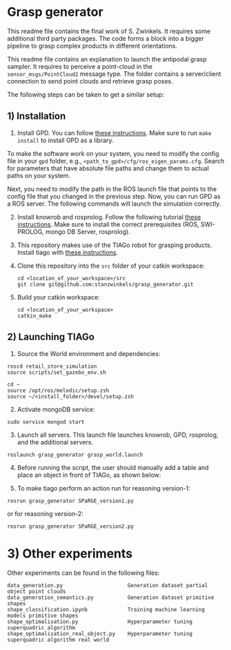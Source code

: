 # Grasp generator

This readme file contains the final work of S. Zwinkels. It requires some additional third party packages. The code forms a block into a bigger pipeline to grasp complex products in different orientations.



This readme file contains an explanation to launch the antipodal grasp sampler. It requires to perceive a point-cloud in the ```sensor_msgs/PointCloud2``` message type. The folder contains a server/client connection to send point clouds and retrieve grasp poses. 

The following steps can be taken to get a similar setup:

## 1) Installation
1. Install GPD. You can follow [these instructions](https://github.com/atenpas/gpd#install). Make sure to run `make install` to install GPD as a library.

To make the software work on your system, you need to modify the config file in your `gpd` folder, e.g., 
`<path_to_gpd>/cfg/ros_eigen_params.cfg`. Search for parameters that have 
absolute file paths and change them to actual paths on your system.

Next, you need to modify the path in the ROS launch file that points to the 
config file that you changed in the previous step. Now, you can run GPD as a ROS server. The following commands will launch the simulation correctly. 

2. Install knowrob and rosprolog. Follow the following tutorial [these instructions](https://github.com/knowrob/knowrob). Make sure to install the correct prerequisites (ROS, SWI-PROLOG, mongo DB Server, rosprolog).  

3. This repository makes use of the TIAGo robot for grasping products. Install tiago with [these instructions](https://github.com/pal-robotics/tiago_robot).

4. Clone this repository into the `src` folder of your catkin workspace:
   ```
   cd <location_of_your_workspace>/src
   git clone git@github.com:stanzwinkels/grasp_generator.git
   ```
   
3. Build your catkin workspace:

   ```
   cd <location_of_your_workspace>
   catkin_make
   ```

## 2) Launching TIAGo

1. Source the World environment and dependencies:

```
roscd retail_store_simulation
source scripts/set_gazebo_env.sh
```

```
cd ~
source /opt/ros/melodic/setup.zsh
source ~/<install_folder>/devel/setup.zsh
```

2. Activate mongoDB service:
```
sudo service mongod start
```

3. Launch all servers. This launch file launches knowrob, GPD, rosprolog, and the additional servers.  
```
roslaunch grasp_generator grasp_world.launch
```



4. Before running the script, the user should manually add a table and place an object in front of TIAGo, as shown below:

<!-- ![alt text](readme_illustrations/tiago.png)
 -->
 
5. To make tiago perform an action run for reasoning version-1: 
```
rosrun grasp_generator SPaRGE_version1.py
```
or for reasoning version-2:
```
rosrun grasp_generator SPaRGE_version2.py
```



# 3) Other experiments
Other experiments can be found in the following files: 

```
data_generation.py                     Generation dataset partial object point clouds
data_generation_semantics.py           Generation dataset primitive shapes
shape_classification.ipynb             Training machine learning models primitive shapes
shape_optimalisation.py                Hyperparameter tuning superquadric algorithm 
shape_optimalisation_real_object.py    Hyperparameter tuning superquadric algorithm real world
```
